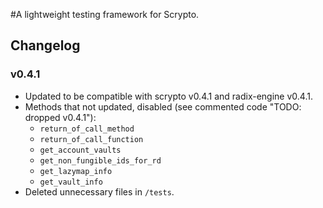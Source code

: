 #A lightweight testing framework for Scrypto. 

## Changelog

### v0.4.1
- Updated to be compatible with scrypto v0.4.1 and radix-engine v0.4.1.
- Methods that not updated, disabled (see commented code "TODO: dropped v0.4.1"):
    - `return_of_call_method`
    - `return_of_call_function`
    - `get_account_vaults`
    - `get_non_fungible_ids_for_rd`
    - `get_lazymap_info`
    - `get_vault_info`
- Deleted unnecessary files in `/tests`.
